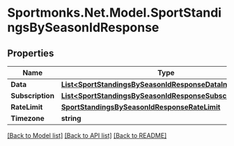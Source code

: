 # Sportmonks.Net.Model.SportStandingsBySeasonIdResponse

## Properties

Name | Type | Description | Notes
------------ | ------------- | ------------- | -------------
**Data** | [**List&lt;SportStandingsBySeasonIdResponseDataInner&gt;**](SportStandingsBySeasonIdResponseDataInner.md) |  | [optional] 
**Subscription** | [**List&lt;SportStandingsBySeasonIdResponseSubscriptionInner&gt;**](SportStandingsBySeasonIdResponseSubscriptionInner.md) |  | [optional] 
**RateLimit** | [**SportStandingsBySeasonIdResponseRateLimit**](SportStandingsBySeasonIdResponseRateLimit.md) |  | [optional] 
**Timezone** | **string** |  | [optional] 

[[Back to Model list]](../README.md#documentation-for-models) [[Back to API list]](../README.md#documentation-for-api-endpoints) [[Back to README]](../README.md)

